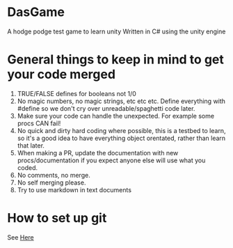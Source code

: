 # DasGame

A hodge podge test game to learn unity
Written in C# using the unity engine

# General things to keep in mind to get your code merged
1. TRUE/FALSE defines for booleans not 1/0
2. No magic numbers, no magic strings, etc etc etc. Define everything with #define so we don't cry over unreadable/spaghetti code later.
3. Make sure your code can handle the unexpected. For example some procs CAN fail!
4. No quick and dirty hard coding where possible, this is a testbed to learn, so it's a good idea to have everything object orentated, rather than learn that later.
5. When making a PR, update the documentation with new procs/documentation if you expect anyone else will use what you coded.
6. No comments, no merge.
7. No self merging please.
8. Try to use markdown in text documents

# How to set up git
See [Here](How_to_setup_git.md)
